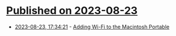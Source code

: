 # [Published on 2023-08-23](index.md)

* [2023-08-23, 17:34:21](https://lobste.rs/s/prrrbn/adding_wi_fi_macintosh_portable) - [Adding Wi-Fi to the Macintosh Portable](https://jcs.org/2023/08/23/scsiwifi)
